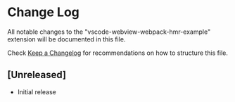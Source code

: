# Change Log

All notable changes to the "vscode-webview-webpack-hmr-example" extension will be documented in this file.

Check [Keep a Changelog](http://keepachangelog.com/) for recommendations on how to structure this file.

## [Unreleased]

- Initial release